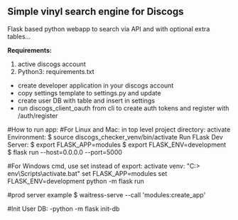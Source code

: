 
## Simple vinyl search engine for Discogs ##

Flask based python webapp to search via API and with optional extra tables...

**Requirements:**
1. active discogs account
2. Python3: requirements.txt

- create developer application in your discogs account
- copy settings template to settings.py and update
- create user DB with table and insert in settings
- run discogs_client_oauth from cli to create auth tokens and register with /auth/register

#How to run app:
#For Linux and Mac:
in top level project directory:
activate Environment: $ source discogs_checker_venv/bin/activate
Run FLask Dev Server:
$ export FLASK_APP=modules
$ export FLASK_ENV=development
$ flask run --host=0.0.0.0 --port=5000


#For Windows cmd, use set instead of export:
activate venv: "C:\> env\Scripts\activate.bat"
set FLASK_APP=modules
set FLASK_ENV=development
python -m flask run

#prod server example
$ waitress-serve --call 'modules:create_app'

#Init User DB:
-python -m flask init-db
